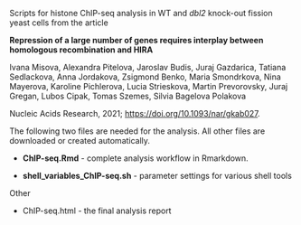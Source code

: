 Scripts for histone ChIP-seq analysis in WT and *dbl2* knock-out fission yeast cells from the article 

**Repression of a large number of genes requires interplay between homologous recombination and HIRA**

Ivana Misova, Alexandra Pitelova, Jaroslav Budis, Juraj Gazdarica, Tatiana Sedlackova, Anna Jordakova, Zsigmond Benko, Maria Smondrkova, Nina Mayerova, Karoline Pichlerova, Lucia Strieskova, Martin Prevorovsky, Juraj Gregan, Lubos Cipak, Tomas Szemes, Silvia Bagelova Polakova

Nucleic Acids Research, 2021; https://doi.org/10.1093/nar/gkab027.

The following two files are needed for the analysis. All other files are downloaded or created automatically.

* **ChIP-seq.Rmd** - complete analysis workflow in Rmarkdown.

* **shell_variables_ChIP-seq.sh** - parameter settings for various shell tools


Other

* ChIP-seq.html - the final analysis report
